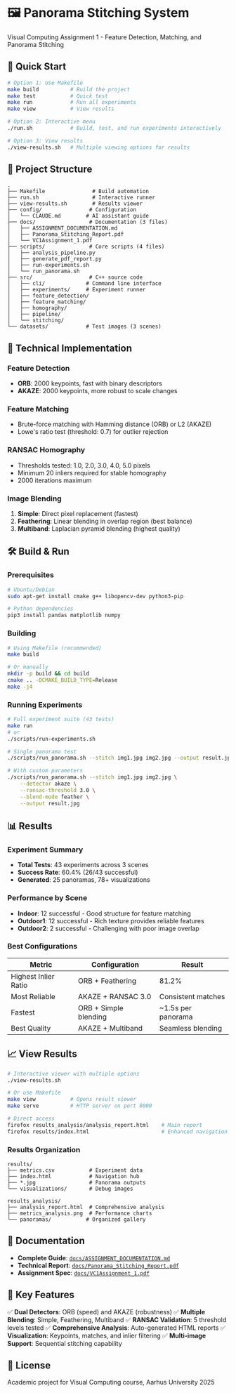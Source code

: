 # 🖼️ Panorama Stitching System

Visual Computing Assignment 1 - Feature Detection, Matching, and Panorama Stitching

## 🚀 Quick Start

```bash
# Option 1: Use Makefile
make build          # Build the project
make test           # Quick test
make run            # Run all experiments
make view           # View results

# Option 2: Interactive menu
./run.sh            # Build, test, and run experiments interactively

# Option 3: View results
./view-results.sh   # Multiple viewing options for results
```

## 📁 Project Structure

```
.
├── Makefile               # Build automation
├── run.sh                 # Interactive runner
├── view-results.sh        # Results viewer
├── config/               # Configuration
│   └── CLAUDE.md        # AI assistant guide
├── docs/                 # Documentation (3 files)
│   ├── ASSIGNMENT_DOCUMENTATION.md
│   ├── Panorama_Stitching_Report.pdf
│   └── VC1Assignment_1.pdf
├── scripts/              # Core scripts (4 files)
│   ├── analysis_pipeline.py
│   ├── generate_pdf_report.py
│   ├── run-experiments.sh
│   └── run_panorama.sh
├── src/                  # C++ source code
│   ├── cli/             # Command line interface
│   ├── experiments/     # Experiment runner
│   ├── feature_detection/
│   ├── feature_matching/
│   ├── homography/
│   ├── pipeline/
│   └── stitching/
└── datasets/            # Test images (3 scenes)
```

## 🔬 Technical Implementation

### Feature Detection
- **ORB**: 2000 keypoints, fast with binary descriptors
- **AKAZE**: 2000 keypoints, more robust to scale changes

### Feature Matching
- Brute-force matching with Hamming distance (ORB) or L2 (AKAZE)
- Lowe's ratio test (threshold: 0.7) for outlier rejection

### RANSAC Homography
- Thresholds tested: 1.0, 2.0, 3.0, 4.0, 5.0 pixels
- Minimum 20 inliers required for stable homography
- 2000 iterations maximum

### Image Blending
1. **Simple**: Direct pixel replacement (fastest)
2. **Feathering**: Linear blending in overlap region (best balance)
3. **Multiband**: Laplacian pyramid blending (highest quality)

## 🛠️ Build & Run

### Prerequisites
```bash
# Ubuntu/Debian
sudo apt-get install cmake g++ libopencv-dev python3-pip

# Python dependencies
pip3 install pandas matplotlib numpy
```

### Building
```bash
# Using Makefile (recommended)
make build

# Or manually
mkdir -p build && cd build
cmake .. -DCMAKE_BUILD_TYPE=Release
make -j4
```

### Running Experiments
```bash
# Full experiment suite (43 tests)
make run
# or
./scripts/run-experiments.sh

# Single panorama test
./scripts/run_panorama.sh --stitch img1.jpg img2.jpg --output result.jpg

# With custom parameters
./scripts/run_panorama.sh --stitch img1.jpg img2.jpg \
    --detector akaze \
    --ransac-threshold 3.0 \
    --blend-mode feather \
    --output result.jpg
```

## 📊 Results

### Experiment Summary
- **Total Tests**: 43 experiments across 3 scenes
- **Success Rate**: 60.4% (26/43 successful)
- **Generated**: 25 panoramas, 78+ visualizations

### Performance by Scene
- **Indoor**: 12 successful - Good structure for feature matching
- **Outdoor1**: 12 successful - Rich texture provides reliable features
- **Outdoor2**: 2 successful - Challenging with poor image overlap

### Best Configurations
| Metric | Configuration | Result |
|--------|--------------|---------|
| Highest Inlier Ratio | ORB + Feathering | 81.2% |
| Most Reliable | AKAZE + RANSAC 3.0 | Consistent matches |
| Fastest | ORB + Simple blending | ~1.5s per panorama |
| Best Quality | AKAZE + Multiband | Seamless blending |

## 📈 View Results

```bash
# Interactive viewer with multiple options
./view-results.sh

# Or use Makefile
make view           # Opens result viewer
make serve          # HTTP server on port 8000

# Direct access
firefox results_analysis/analysis_report.html    # Main report
firefox results/index.html                       # Enhanced navigation
```

### Results Organization
```
results/
├── metrics.csv           # Experiment data
├── index.html            # Navigation hub
├── *.jpg                 # Panorama outputs
└── visualizations/       # Debug images

results_analysis/
├── analysis_report.html  # Comprehensive analysis
├── metrics_analysis.png  # Performance charts
└── panoramas/           # Organized gallery
```

## 📝 Documentation

- **Complete Guide**: [`docs/ASSIGNMENT_DOCUMENTATION.md`](docs/ASSIGNMENT_DOCUMENTATION.md)
- **Technical Report**: [`docs/Panorama_Stitching_Report.pdf`](docs/Panorama_Stitching_Report.pdf)
- **Assignment Spec**: [`docs/VC1Assignment_1.pdf`](docs/VC1Assignment_1.pdf)

## 🎯 Key Features

✅ **Dual Detectors**: ORB (speed) and AKAZE (robustness)
✅ **Multiple Blending**: Simple, Feathering, Multiband
✅ **RANSAC Validation**: 5 threshold levels tested
✅ **Comprehensive Analysis**: Auto-generated HTML reports
✅ **Visualization**: Keypoints, matches, and inlier filtering
✅ **Multi-image Support**: Sequential stitching capability

## 📄 License

Academic project for Visual Computing course, Aarhus University 2025